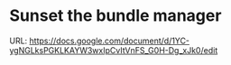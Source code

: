 # Sunset the bundle manager

URL: https://docs.google.com/document/d/1YC-ygNGLksPGKLKAYW3wxIpCvItVnFS_G0H-Dg_xJk0/edit
